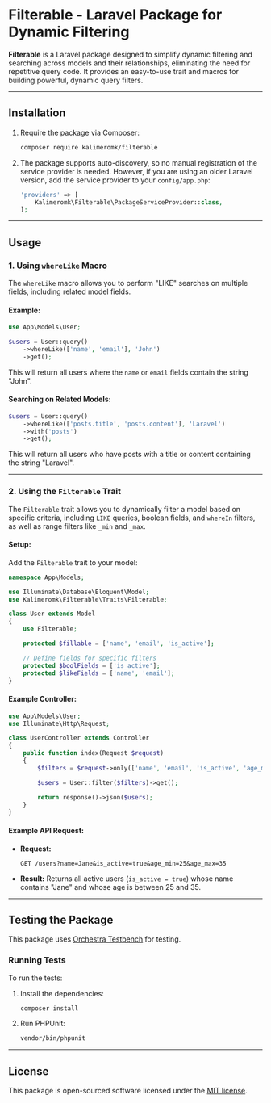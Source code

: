 # Filterable - Laravel Package for Dynamic Filtering

**Filterable** is a Laravel package designed to simplify dynamic filtering and searching across models and their relationships, eliminating the need for repetitive query code. It provides an easy-to-use trait and macros for building powerful, dynamic query filters.

---

## Installation

1. Require the package via Composer:
   ```bash
   composer require kalimeromk/filterable
   ```

2. The package supports auto-discovery, so no manual registration of the service provider is needed. However, if you are using an older Laravel version, add the service provider to your `config/app.php`:
   ```php
   'providers' => [
       Kalimeromk\Filterable\PackageServiceProvider::class,
   ];
   ```

---

## Usage

### 1. Using `whereLike` Macro

The `whereLike` macro allows you to perform "LIKE" searches on multiple fields, including related model fields.

#### Example:

```php
use App\Models\User;

$users = User::query()
    ->whereLike(['name', 'email'], 'John')
    ->get();
```

This will return all users where the `name` or `email` fields contain the string "John".

#### Searching on Related Models:

```php
$users = User::query()
    ->whereLike(['posts.title', 'posts.content'], 'Laravel')
    ->with('posts')
    ->get();
```

This will return all users who have posts with a title or content containing the string "Laravel".

---

### 2. Using the `Filterable` Trait

The `Filterable` trait allows you to dynamically filter a model based on specific criteria, including `LIKE` queries, boolean fields, and `whereIn` filters, as well as range filters like `_min` and `_max`.

#### Setup:
Add the `Filterable` trait to your model:

```php
namespace App\Models;

use Illuminate\Database\Eloquent\Model;
use Kalimeromk\Filterable\Traits\Filterable;

class User extends Model
{
    use Filterable;

    protected $fillable = ['name', 'email', 'is_active'];

    // Define fields for specific filters
    protected $boolFields = ['is_active'];
    protected $likeFields = ['name', 'email'];
}
```

#### Example Controller:

```php
use App\Models\User;
use Illuminate\Http\Request;

class UserController extends Controller
{
    public function index(Request $request)
    {
        $filters = $request->only(['name', 'email', 'is_active', 'age_min', 'age_max']);

        $users = User::filter($filters)->get();

        return response()->json($users);
    }
}
```

#### Example API Request:
- **Request:**
  ```
  GET /users?name=Jane&is_active=true&age_min=25&age_max=35
  ```
- **Result:**
  Returns all active users (`is_active = true`) whose name contains "Jane" and whose age is between 25 and 35.

---

## Testing the Package

This package uses [Orchestra Testbench](https://github.com/orchestral/testbench) for testing.

### Running Tests

To run the tests:

1. Install the dependencies:
   ```bash
   composer install
   ```

2. Run PHPUnit:
   ```bash
   vendor/bin/phpunit
   ```

---

## License

This package is open-sourced software licensed under the [MIT license](https://opensource.org/licenses/MIT).